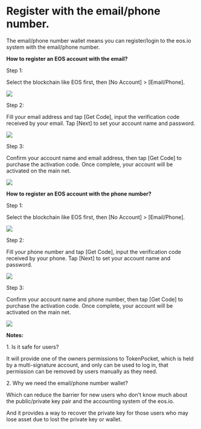 # Register with the email/phone number.

The email/phone number wallet means you can register/login to the eos.io system with the email/phone number.

**How to register an EOS account with the email?**

Step 1:

Select the blockchain like EOS first, then \[No Account] > \[Email/Phone].

![](<../../.gitbook/assets/image (21) (1).png>)

Step 2:

Fill your email address and tap \[Get Code], input the verification code received by your email. Tap \[Next] to set your account name and password.

![](<../../.gitbook/assets/image (26) (1).png>)

Step 3:

Confirm your account name and email address, then tap \[Get Code] to purchase the activation code. Once complete, your account will be activated on the main net.&#x20;

![](<../../.gitbook/assets/image (19).png>)

**How to register an EOS account with the phone number?**

Step 1:

Select the blockchain like EOS first, then \[No Account] > \[Email/Phone].

![](<../../.gitbook/assets/image (15).png>)

Step 2:

Fill your phone number and tap \[Get Code], input the verification code received by your phone. Tap \[Next] to set your account name and password.

![](<../../.gitbook/assets/image (18) (1).png>)

Step 3:

Confirm your account name and phone number, then tap \[Get Code] to purchase the activation code. Once complete, your account will be activated on the main net.&#x20;

![](<../../.gitbook/assets/image (30).png>)

**Notes:**

1\. Is it safe for users?

It will provide one of the owners permissions to TokenPocket, which is held by a multi-signature account, and only can be used to log in, that permission can be removed by users manually as they need.

2\. Why we need the email/phone number wallet?

Which can reduce the barrier for new users who don't know much about the public/private key pair and the accounting system of the  eos.io.

And it provides a way to recover the private key for those users who may lose asset due to lost the private key or wallet.
